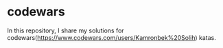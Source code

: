 # codewars
In this repository, I share my solutions for codewars(https://www.codewars.com/users/Kamronbek%20Solih) katas.
